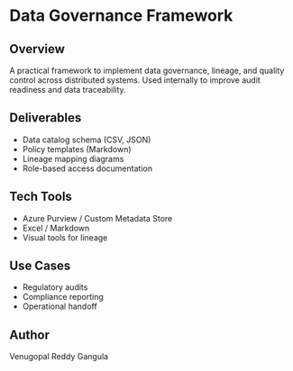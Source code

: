 # Data Governance Framework

## Overview
A practical framework to implement data governance, lineage, and quality control across distributed systems. Used internally to improve audit readiness and data traceability.

## Deliverables
- Data catalog schema (CSV, JSON)
- Policy templates (Markdown)
- Lineage mapping diagrams
- Role-based access documentation

## Tech Tools
- Azure Purview / Custom Metadata Store
- Excel / Markdown
- Visual tools for lineage

## Use Cases
- Regulatory audits
- Compliance reporting
- Operational handoff

## Author
Venugopal Reddy Gangula
